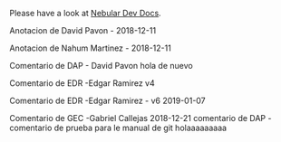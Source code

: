 Please have a look at [Nebular Dev Docs](https://github.com/akveo/nebular/blob/master/DEV_DOCS.md).

Anotacion de David Pavon - 2018-12-11

Anotacion de Nahum Martinez - 2018-12-11

Comentario de DAP - David Pavon hola de nuevo


Comentario de EDR -Edgar Ramirez v4

Comentario de EDR -Edgar Ramirez - v6 2019-01-07


Comentario de GEC -Gabriel Callejas 2018-12-21
comentario de DAP - comentario de prueba para le manual de git
holaaaaaaaaa
